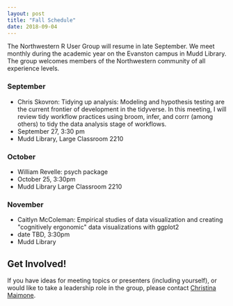 ```yaml
---
layout: post
title: "Fall Schedule"
date: 2018-09-04
---
```


The Northwestern R User Group will resume in late September.  We meet monthly during the academic year on the Evanston campus in Mudd Library.  The group welcomes members of the Northwestern community of all experience levels. 

### September
- Chris Skovron: Tidying up analysis: Modeling and hypothesis testing are the current frontier of development in the tidyverse. In this meeting, I will review tidy workflow practices using broom, infer, and corrr (among others) to tidy the data analysis stage of workflows. 
- September 27, 3:30 pm
- Mudd Library, Large Classroom 2210

### October
- William Revelle: psych package
- October 25, 3:30pm
- Mudd Library Large Classroom 2210

### November
- Caitlyn McColeman: Empirical studies of data visualization and creating "cognitively ergonomic" data visualizations with ggplot2
- date TBD, 3:30pm
- Mudd Library

## Get Involved!

If you have ideas for meeting topics or presenters (including yourself), or would like to take a leadership role in the group, please contact [Christina Maimone](mailto:christina.maimone@northwestern.edu).
